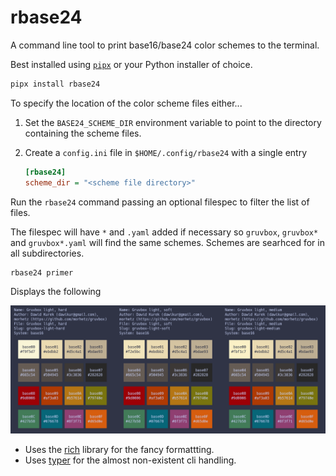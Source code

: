 # rbase24

A command line tool to print base16/base24 color schemes to the terminal.

Best installed using [`pipx`](https://pypi.org/project/pipx/) or your Python installer of choice.

```sh
pipx install rbase24
```

To specify the location of the color scheme files either...

1. Set the `BASE24_SCHEME_DIR` environment variable to point to the directory
   containing the scheme files.
2. Create a `config.ini` file in `$HOME/.config/rbase24` with a single entry

   ```ini
   [rbase24]
   scheme_dir = "<scheme file directory>"
   ```

Run the `rbase24` command passing an optional filespec to filter the list of
files.

The filespec will have `*` and `.yaml` added if necessary so
`gruvbox`, `gruvbox*` and `gruvbox*.yaml` will find the same schemes. Schemes are searhced for in all subdirectories.

```bash
rbase24 primer
```

Displays the following

![console output](https://github.com/sffjunkie/rbase24/blob/main/src/docs/rbase24_gruvbox.png)

- Uses the [rich](https://rich.readthedocs.io/en/latest/) library for the fancy formattting.
- Uses [typer](https://typer.tiangolo.com/) for the almost non-existent cli handling.
